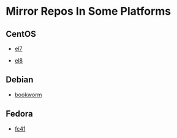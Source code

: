 # Mirror Repos In Some Platforms

## CentOS

- [el7](https://github.com/heal2017/mirrors/blob/main/centos/el7)

- [el8](https://github.com/heal2017/mirrors/blob/main/centos/el8)

## Debian

- [bookworm](https://github.com/heal2017/mirrors/blob/main/debian/bookworm)

## Fedora

- [fc41](https://github.com/heal2017/mirrors/blob/main/fedora/fc41)

